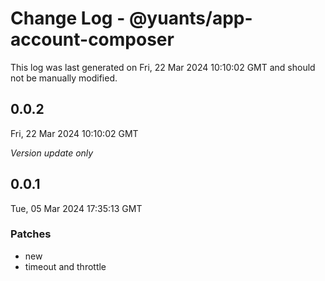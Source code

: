 # Change Log - @yuants/app-account-composer

This log was last generated on Fri, 22 Mar 2024 10:10:02 GMT and should not be manually modified.

## 0.0.2
Fri, 22 Mar 2024 10:10:02 GMT

_Version update only_

## 0.0.1
Tue, 05 Mar 2024 17:35:13 GMT

### Patches

- new
- timeout and throttle

